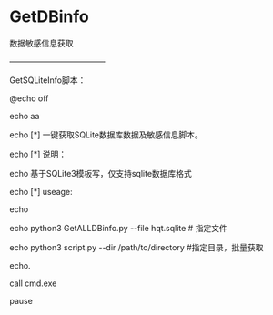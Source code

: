 # GetDBinfo
数据敏感信息获取

————————————

GetSQLiteInfo脚本：


@echo off

echo  aa

echo  [*] 一键获取SQLite数据库数据及敏感信息脚本。

echo  [*] 说明：

echo   	基于SQLite3模板写，仅支持sqlite数据库格式

echo   [*] useage:

echo   	

echo   	python3 GetALLDBinfo.py --file  hqt.sqlite  # 指定文件

echo   	python3 script.py --dir /path/to/directory   #指定目录，批量获取

echo.

call  cmd.exe

pause

